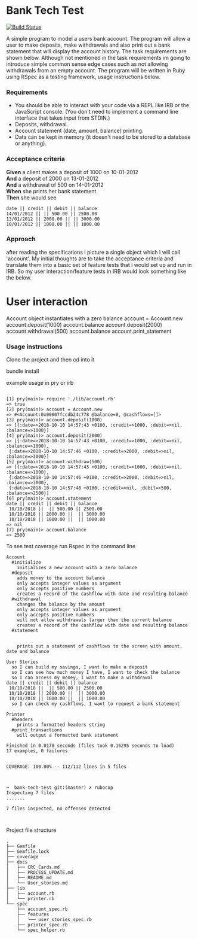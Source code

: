 # Bank Tech Test

[![Build Status](https://travis-ci.com/Lucx14/bank-tech-test.svg?branch=master)](https://travis-ci.com/Lucx14/bank-tech-test)

A simple program to model a users bank account. The program will allow a user to make deposits, make withdrawals and also print out a bank statement that will display the account history. The task requirements are shown below. Although not mentioned in the task requirements im going to introduce simple common sense edge cases such as not allowing withdrawals from an empty account. The program will be written in Ruby using RSpec as a testing framework, usage instructions below.


### Requirements

* You should be able to interact with your code via a REPL like IRB or the JavaScript console.  (You don't need to implement a command line interface that takes input from STDIN.)
* Deposits, withdrawal.
* Account statement (date, amount, balance) printing.
* Data can be kept in memory (it doesn't need to be stored to a database or anything).

### Acceptance criteria

**Given** a client makes a deposit of 1000 on 10-01-2012  
**And** a deposit of 2000 on 13-01-2012  
**And** a withdrawal of 500 on 14-01-2012  
**When** she prints her bank statement  
**Then** she would see

```
date || credit || debit || balance
14/01/2012 || || 500.00 || 2500.00
13/01/2012 || 2000.00 || || 3000.00
10/01/2012 || 1000.00 || || 1000.00
```


### Approach

after reading the specifications I picture a single object which I will call 'account'. My initial thoughts are to take the acceptance criteria and translate them into a basic set of feature tests that i would set up and run in IRB. So my user interaction/feature tests in IRB would look something like the below.

# User interaction

Account object instantiates with a zero balance
account = Account.new
account.deposit(1000)
account.balance
account.deposit(2000)
account.withdrawal(500)
account.balance
account.print_statement


### Usage instructions

Clone the project and then cd into it

bundle install

example usage in pry or irb

```

[1] pry(main)> require './lib/account.rb'
=> true
[2] pry(main)> account = Account.new
=> #<Account:0x00007fccdb24c778 @balance=0, @cashflows=[]>
[3] pry(main)> account.deposit(1000)
=> [{:date=>2018-10-10 14:57:43 +0100, :credit=>1000, :debit=>nil, :balance=>1000}]
[4] pry(main)> account.deposit(2000)
=> [{:date=>2018-10-10 14:57:43 +0100, :credit=>1000, :debit=>nil, :balance=>1000},
 {:date=>2018-10-10 14:57:46 +0100, :credit=>2000, :debit=>nil, :balance=>3000}]
[5] pry(main)> account.withdraw(500)
=> [{:date=>2018-10-10 14:57:43 +0100, :credit=>1000, :debit=>nil, :balance=>1000},
 {:date=>2018-10-10 14:57:46 +0100, :credit=>2000, :debit=>nil, :balance=>3000},
 {:date=>2018-10-10 14:57:48 +0100, :credit=>nil, :debit=>500, :balance=>2500}]
[6] pry(main)> account.statement
date || credit || debit || balance
 10/10/2018 ||  || 500.00 || 2500.00
 10/10/2018 || 2000.00 ||  || 3000.00
 10/10/2018 || 1000.00 ||  || 1000.00
=> nil
[7] pry(main)> account.balance
=> 2500

```

To see test coverage run Rspec in the command line


```
Account
  #initialize
    initializes a new account with a zero balance
  #deposit
    adds money to the account balance
    only accepts integer values as argument
    only accepts positive numbers
    creates a record of the cashflow with date and resulting balance
  #withdrawal
    changes the balance by the amount
    only accepts integer values as argument
    only accepts positive numbers
    will not allow withdrawals larger than the current balance
    creates a record of the cashflow with date and resulting balance
  #statement


    prints out a statement of cashflows to the screen with amount, date and balance

User Stories
  so I can build my savings, I want to make a deposit
  so I can see how much money I have, I want to check the balance
  so I can access my money, I want to make a withdrawal
date || credit || debit || balance
 10/10/2018 ||  || 500.00 || 2500.00
 10/10/2018 || 2000.00 ||  || 3000.00
 10/10/2018 || 1000.00 ||  || 1000.00
  so I can check my cashflows, I want to request a bank statement

Printer
  #headers
    prints a formatted headers string
  #print_transactions
    will output a formatted bank statement

Finished in 0.0178 seconds (files took 0.16295 seconds to load)
17 examples, 0 failures


COVERAGE: 100.00% -- 112/112 lines in 5 files



➜  bank-tech-test git:(master) ✗ rubocop
Inspecting 7 files
.......

7 files inspected, no offenses detected



```


Project file structure

```
.
├── Gemfile
├── Gemfile.lock
├── coverage
├── docs
│   ├── CRC_Cards.md
│   ├── PROCESS_UPDATE.md
│   ├── README.md
│   └── User_stories.md
├── lib
│   ├── account.rb
│   └── printer.rb
└── spec
    ├── account_spec.rb
    ├── features
    │   └── user_stories_spec.rb
    ├── printer_spec.rb
    └── spec_helper.rb

```
